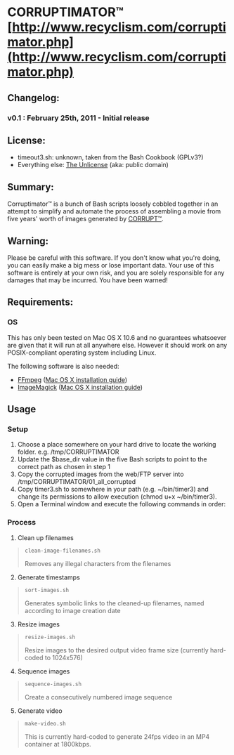 #  CORRUPTIMATOR&trade; [http://www.recyclism.com/corruptimator.php](http://www.recyclism.com/corruptimator.php)

## Changelog:

### v0.1 : February 25th, 2011 - Initial release

## License:

* timeout3.sh: unknown, taken from the Bash Cookbook (GPLv3?)
* Everything else: [The Unlicense](http://unlicense.org) (aka: public domain)

## Summary:

Corruptimator&trade; is a bunch of Bash scripts loosely cobbled together in an attempt
to simplify and automate the process of assembling a movie from five years' worth
of images generated by [CORRUPT&trade;](http://corrupt.recyclism.com).

## Warning:

Please be careful with this software. If you don't know what you're doing, you can
easily make a big mess or lose important data. Your use of this software is
entirely at your own risk, and you are solely responsible for any damages that
may be incurred. You have been warned!

## Requirements:

### OS 

This has only been tested on Mac OS X 10.6 and no guarantees whatsoever are given that it will run at all anywhere else. However it should work on any POSIX-compliant operating system including Linux.

The following software is also needed:

* [FFmpeg](http://www.ffmpeg.org) ([Mac OS X installation guide](http://stephenjungels.com/jungels.net/articles/ffmpeg-howto.html))
* [ImageMagick](http://www.imagemagick.org) ([Mac OS X installation guide](http://matschaffer.com/2009/05/installing-imagemagick-on-os-x-leopard/))

## Usage 

### Setup
1. Choose a place somewhere on your hard drive to locate the working folder. e.g. /tmp/CORRUPTIMATOR
2. Update the $base_dir value in the five Bash scripts to point to the correct path as chosen in step 1
3. Copy the corrupted images from the web/FTP server into
   /tmp/CORRUPTIMATOR/01_all_corrupted
4. Copy timer3.sh to somewhere in your path (e.g. ~/bin/timer3) and change its permissions to allow execution (chmod u+x ~/bin/timer3). 
5. Open a Terminal window and execute the following commands in order:

### Process 
1. Clean up filenames  
> <pre><code>clean-image-filenames.sh</code></pre>  
> Removes any illegal characters from the filenames  
2. Generate timestamps  
> <pre><code>sort-images.sh</code></pre>  
> Generates symbolic links to the cleaned-up filenames, named according to image creation date  
3. Resize images  
> <pre><code>resize-images.sh</code></pre>  
> Resize images to the desired output video frame size (currently hard-coded to 1024x576)  
4. Sequence images  
> <pre><code>sequence-images.sh</code></pre>  
> Create a consecutively numbered image sequence  
5. Generate video  
> <pre><code>make-video.sh</code></pre>  
> This is currently hard-coded to generate 24fps video in an MP4 container at 1800kbps.  

